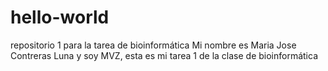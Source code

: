 # hello-world
repositorio 1 para la tarea de bioinformática
Mi nombre es Maria Jose Contreras Luna y soy MVZ, esta es mi tarea 1 de la clase de bioinformática
